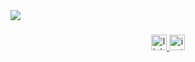 

<img src="https://cdn.discordapp.com/attachments/1241934417627320320/1314005152201441280/image.png?ex=67523229&is=6750e0a9&hm=72701f12944e1465801cfb8a1c8894eb087c7b521dd31c84225c94cd40e0ea7a&"  />



###

<div align="center">
  <a href="https://www.linkedin.com/public-profile/settings?lipi=urn%3Ali%3Apage%3Ad_flagship3_profile_self_edit_contact-info%3BIVC1LGJuRcOvtfUzYY66CQ%3D%3D" target="_blank">
    <img src="https://img.shields.io/static/v1?message=LinkedIn&logo=linkedin&label=&color=0077B5&logoColor=white&labelColor=&style=for-the-badge" height="25" alt="linkedin logo"  />
  </a>
  <a href="https://www.instagram.com/ogcabral07/" target="_blank">
    <img src="https://img.shields.io/static/v1?message=Instagram&logo=instagram&label=&color=E4405F&logoColor=white&labelColor=&style=for-the-badge" height="25" alt="instagram logo"  />
  </a>
</div>

###
